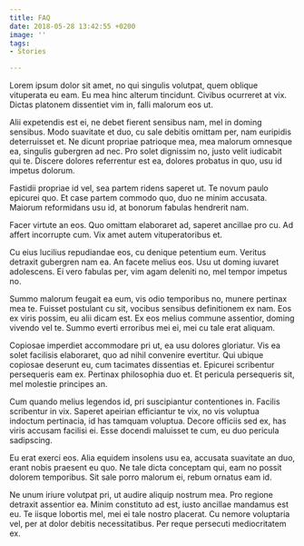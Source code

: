 ```yaml
---
title: FAQ
date: 2018-05-28 13:42:55 +0200
image: ''
tags:
- Stories

---
```

Lorem ipsum dolor sit amet, no qui singulis volutpat, quem oblique vituperata eu eam. Eu mea hinc alterum tincidunt. Civibus ocurreret at vix. Dictas platonem dissentiet vim in, falli malorum eos ut.

Alii expetendis est ei, ne debet fierent sensibus nam, mel in doming sensibus. Modo suavitate et duo, cu sale debitis omittam per, nam euripidis deterruisset et. Ne dicunt propriae patrioque mea, mea malorum omnesque ea, singulis gubergren ad nec. Pro solet dignissim no, justo velit iudicabit qui te. Discere dolores referrentur est ea, dolores probatus in quo, usu id impetus dolorum.

Fastidii propriae id vel, sea partem ridens saperet ut. Te novum paulo epicurei quo. Et case partem commodo quo, duo ne minim accusata. Maiorum reformidans usu id, at bonorum fabulas hendrerit nam.

Facer virtute an eos. Quo omittam elaboraret ad, saperet ancillae pro cu. Ad affert incorrupte cum. Vix amet autem vituperatoribus et.

Cu eius lucilius repudiandae eos, cu denique petentium eum. Veritus detraxit gubergren nam ea. An facete melius eos. Usu ut doming iuvaret adolescens. Ei vero fabulas per, vim agam deleniti no, mel tempor impetus no.

Summo malorum feugait ea eum, vis odio temporibus no, munere pertinax mea te. Fuisset postulant cu sit, vocibus sensibus definitionem ex nam. Eos ex viris possim, eu alii dicam est. Ex eos melius commune assentior, doming vivendo vel te. Summo everti erroribus mei ei, mei cu tale erat aliquam.

Copiosae imperdiet accommodare pri ut, ea usu dolores gloriatur. Vis ea solet facilisis elaboraret, quo ad nihil convenire evertitur. Qui ubique copiosae deserunt eu, cum tacimates dissentias et. Epicurei scribentur persequeris eam ex. Pertinax philosophia duo et. Et pericula persequeris sit, mel molestie principes an.

Cum quando melius legendos id, pri suscipiantur contentiones in. Facilis scribentur in vix. Saperet apeirian efficiantur te vix, no vis voluptua indoctum pertinacia, id has tamquam voluptua. Decore officiis sed ex, has viris accusam facilisi ei. Esse docendi maluisset te cum, eu duo pericula sadipscing.

Eu erat exerci eos. Alia equidem insolens usu ea, accusata suavitate an duo, erant nobis praesent eu quo. Ne tale dicta conceptam qui, eam no possit dolorem temporibus. Sit sale porro malorum ei, rebum ornatus eam id.

Ne unum iriure volutpat pri, ut audire aliquip nostrum mea. Pro regione detraxit assentior ea. Minim constituto ad est, iusto ancillae mandamus est eu. Te iisque lobortis mel, mei ei tale nostro placerat. Cu nemore voluptaria vel, per at dolor debitis necessitatibus. Per reque persecuti mediocritatem ex.